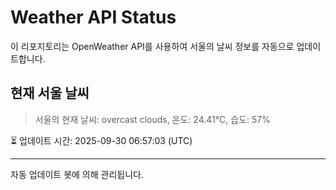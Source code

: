 
# Weather API Status

이 리포지토리는 OpenWeather API를 사용하여 서울의 날씨 정보를 자동으로 업데이트합니다.

## 현재 서울 날씨
> 서울의 현재 날씨: overcast clouds, 온도: 24.41°C, 습도: 57%

⏳ 업데이트 시간: 2025-09-30 06:57:03 (UTC)

---
자동 업데이트 봇에 의해 관리됩니다.
